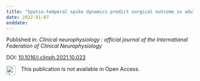 ```yaml
---
title: "Spatio-temporal spike dynamics predict surgical outcome in adult focal epilepsy."
date: 2022-01-07
enddate:
---
```


Published in: *Clinical neurophysiology : official journal of the International Federation of Clinical Neurophysiology*

DOI: [10.1016/j.clinph.2021.10.023](https://doi.org/10.1016/j.clinph.2021.10.023)

<img src="https://upload.wikimedia.org/wikipedia/commons/thumb/0/0e/Closed_Access_logo_transparent.svg/1200px-Closed_Access_logo_transparent.svg.png" alt="drawing" width="25" align="left"/> &nbsp;&nbsp;&nbsp;This publication is not available in Open Access.


